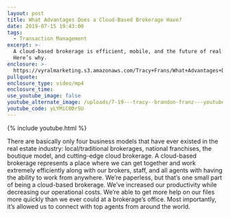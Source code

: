 ```yaml
---
layout: post
title: What Advantages Does a Cloud-Based Brokerage Have?
date: 2019-07-15 19:43:00
tags:
  - Transaction Management
excerpt: >-
  A cloud-based brokerage is efficient, mobile, and the future of real estate.
  Here’s why.
enclosure: >-
  https://vyralmarketing.s3.amazonaws.com/Tracy+Frans/What+Advantages+Does+a+Cloud-Based+Brokerage+Have_.mp4
pullquote:
enclosure_type: video/mp4
enclosure_time:
use_youtube_image: false
youtube_alternate_image: /uploads/7-19---tracy--brandon-franz---youtube.jpg
youtube_code: yLYMiC0DrSU
---
```


{% include youtube.html %}

There are basically only four business models that have ever existed in the real estate industry: local/traditional brokerages, national franchises, the boutique model, and cutting-edge cloud brokerage. A cloud-based brokerage represents a place where we can get together and work extremely efficiently along with our brokers, staff, and all agents with having the ability to work from anywhere. We’re paperless, but that’s one small part of being a cloud-based brokerage. We’ve increased our productivity while decreasing our operational costs. We’re able to get more help on our files more quickly than we ever could at a brokerage’s office. Most importantly, it’s allowed us to connect with top agents from around the world.